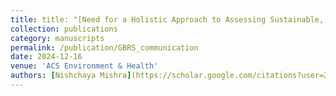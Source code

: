 ```yaml
---
title: title: "[Need for a Holistic Approach to Assessing Sustainable, Green, and Healthy Buildings](https://pubs.acs.org/doi/full/10.1021/envhealth.4c00161))"
collection: publications
category: manuscripts
permalink: /publication/GBRS_communication
date: 2024-12-16
venue: 'ACS Environment & Health'
authors: [Nishchaya Mishra](https://scholar.google.com/citations?user=2Htfc78AAAAJ&hl=en), [Sameer Patel](https://scholar.google.com/citations?user=hh17aNQAAAAJ&hl=en)
---
```

